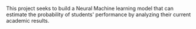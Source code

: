 This project seeks to build a Neural Machine learning model that can estimate the probability of students' performance by analyzing their current academic results.
